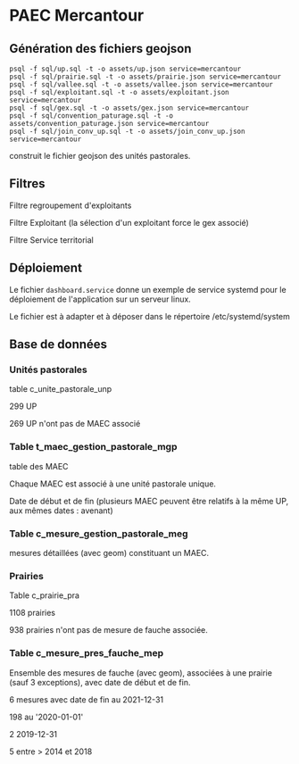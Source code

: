 # PAEC Mercantour

## Génération des fichiers geojson

```shell
psql -f sql/up.sql -t -o assets/up.json service=mercantour
psql -f sql/prairie.sql -t -o assets/prairie.json service=mercantour
psql -f sql/vallee.sql -t -o assets/vallee.json service=mercantour
psql -f sql/exploitant.sql -t -o assets/exploitant.json service=mercantour
psql -f sql/gex.sql -t -o assets/gex.json service=mercantour
psql -f sql/convention_paturage.sql -t -o assets/convention_paturage.json service=mercantour
psql -f sql/join_conv_up.sql -t -o assets/join_conv_up.json service=mercantour
```

construit le fichier geojson des unités pastorales.

## Filtres

Filtre regroupement d'exploitants

Filtre Exploitant (la sélection d'un exploitant force le gex associé)

Filtre Service territorial

## Déploiement

Le fichier `dashboard.service` donne un exemple de service systemd pour le déploiement de l'application sur un serveur linux.

Le fichier est à adapter et à déposer dans le répertoire /etc/systemd/system

## Base de données

### Unités pastorales

table c_unite_pastorale_unp

299 UP

269 UP n'ont pas de MAEC associé

### Table t_maec_gestion_pastorale_mgp

table des MAEC

Chaque MAEC est associé à une unité pastorale unique.

Date de début et de fin (plusieurs MAEC peuvent être relatifs à la même UP, aux mêmes dates : avenant)

### Table c_mesure_gestion_pastorale_meg

mesures détaillées (avec geom) constituant un MAEC.

### Prairies

Table c_prairie_pra

1108 prairies

938 prairies n'ont pas de mesure de fauche associée.

### Table c_mesure_pres_fauche_mep

Ensemble des mesures de fauche (avec geom), associées à une prairie (sauf 3 exceptions), avec date de début et de fin.

6 mesures avec date de fin au 2021-12-31

198 au '2020-01-01'

2 2019-12-31

5 entre > 2014 et 2018
